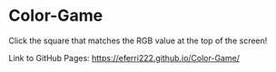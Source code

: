 # Color-Game

Click the square that matches the RGB value at the top of the screen!

Link to GitHub Pages:
https://eferri222.github.io/Color-Game/